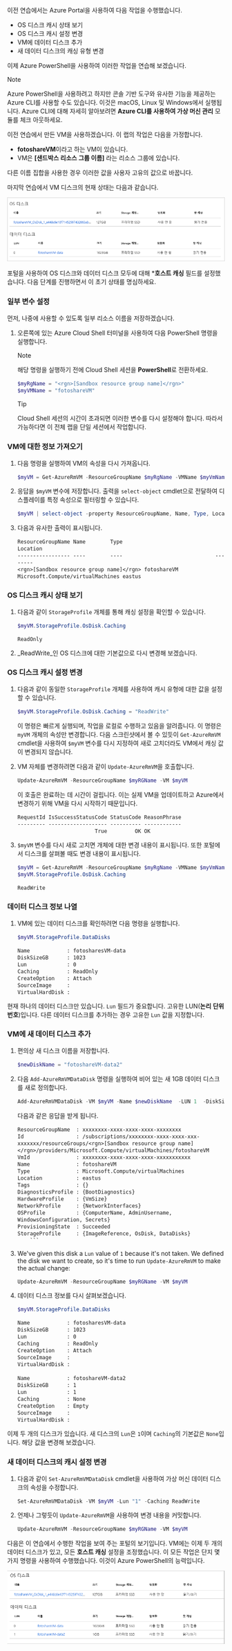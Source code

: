 이전 연습에서는 Azure Portal을 사용하여 다음 작업을 수행했습니다.

- OS 디스크 캐시 상태 보기
- OS 디스크 캐시 설정 변경
- VM에 데이터 디스크 추가
- 새 데이터 디스크의 캐싱 유형 변경

이제 Azure PowerShell을 사용하여 이러한 작업을 연습해 보겠습니다. 

> [!NOTE]
> Azure PowerShell을 사용하려고 하지만 콘솔 기반 도구와 유사한 기능을 제공하는 Azure CLI를 사용할 수도 있습니다. 이것은 macOS, Linux 및 Windows에서 실행됩니다. Azure CLI에 대해 자세히 알아보려면 **Azure CLI를 사용하여 가상 머신 관리** 모듈를 체크 아웃하세요.

이전 연습에서 만든 VM을 사용하겠습니다. 이 랩의 작업은 다음을 가정합니다.

- **fotoshareVM**이라고 하는 VM이 있습니다.
- VM은 **<rgn>[샌드박스 리소스 그룹 이름]</rgn>** 라는 리소스 그룹에 있습니다.

다른 이름 집합을 사용한 경우 이러한 값을 사용자 고유의 값으로 바꿉니다.

마지막 연습에서 VM 디스크의 현재 상태는 다음과 같습니다.

![둘 다 읽기 전용 캐싱으로 설정된 OS 및 데이터 디스크의 스크린샷입니다.](../media/disks-final-config-portal.PNG)

포털을 사용하여 OS 디스크와 데이터 디스크 모두에 대해 ***호스트 캐싱** 필드를 설정했습니다. 다음 단계를 진행하면서 이 초기 상태를 명심하세요.

### <a name="set-up-some-variables"></a>일부 변수 설정

먼저, 나중에 사용할 수 있도록 일부 리소스 이름을 저장하겠습니다.

1. 오른쪽에 있는 Azure Cloud Shell 터미널을 사용하여 다음 PowerShell 명령을 실행합니다.

    > [!NOTE]
    > 해당 명령을 실행하기 전에 Cloud Shell 세션을 **PowerShell**로 전환하세요.
    
    ```powershell
    $myRgName = "<rgn>[Sandbox resource group name]</rgn>"
    $myVMName = "fotoshareVM"
    ```
    
    > [!TIP]
    > Cloud Shell 세션의 시간이 초과되면 이러한 변수를 다시 설정해야 합니다. 따라서 가능하다면 이 전체 랩을 단일 세션에서 작업합니다.
    
### <a name="get-info-about-our-vm"></a>VM에 대한 정보 가져오기

1. 다음 명령을 실행하여 VM의 속성을 다시 가져옵니다.

    ```powershell
    $myVM = Get-AzureRmVM -ResourceGroupName $myRgName -VMName $myVmName
    ```
    
1. 응답을 `$myVM` 변수에 저장합니다. 출력을 `select-object` cmdlet으로 전달하여 디스플레이를 특정 속성으로 필터링할 수 있습니다.

    ```powershell
    $myVM | select-object -property ResourceGroupName, Name, Type, Location
    ```
    
1. 다음과 유사한 출력이 표시됩니다.

    ```output
    ResourceGroupName Name        Type                              Location
    ----------------- ----        ----                              --------
    <rgn>[Sandbox resource group name]</rgn> fotoshareVM Microsoft.Compute/virtualMachines eastus
    ```
    
### <a name="view-os-disk-cache-status"></a>OS 디스크 캐시 상태 보기

1. 다음과 같이 `StorageProfile` 개체를 통해 캐싱 설정을 확인할 수 있습니다.

    ```powershell
    $myVM.StorageProfile.OsDisk.Caching
    ```

    ```output
    ReadOnly
    ```
   
1. _ReadWrite_인 OS 디스크에 대한 기본값으로 다시 변경해 보겠습니다.

### <a name="change-the-cache-settings-of-the-os-disk"></a>OS 디스크 캐시 설정 변경

1. 다음과 같이 동일한 `StorageProfile` 개체를 사용하여 캐시 유형에 대한 값을 설정할 수 있습니다.

    ```powershell
    $myVM.StorageProfile.OsDisk.Caching = "ReadWrite"
    ```
    
    이 명령은 빠르게 실행되며, 작업을 로컬로 수행하고 있음을 알려줍니다. 이 명령은 `myVM` 개체의 속성만 변경합니다. 다음 스크린샷에서 볼 수 있듯이 `Get-AzureRmVM` cmdlet을 사용하여 `$myVM` 변수를 다시 지정하여 새로 고치더라도 VM에서 캐싱 값이 변경되지 않습니다.

1. VM 자체를 변경하려면 다음과 같이 `Update-AzureRmVM`을 호출합니다.

    ```powershell
    Update-AzureRmVM -ResourceGroupName $myRGName -VM $myVM
    ```
    
    이 호출은 완료하는 데 시간이 걸립니다. 이는 실제 VM을 업데이트하고 Azure에서 변경하기 위해 VM을 다시 시작하기 때문입니다.

    ```output
    RequestId IsSuccessStatusCode StatusCode ReasonPhrase
    --------- ------------------- ---------- ------------
                             True         OK OK
    ```
    
1. `$myVM` 변수를 다시 새로 고치면 개체에 대한 변경 내용이 표시됩니다. 또한 포털에서 디스크를 살펴볼 때도 변경 내용이 표시됩니다. 

    ```powershell
    $myVM = Get-AzureRmVM -ResourceGroupName $myRgName -VMName $myVmName
    $myVM.StorageProfile.OsDisk.Caching
    ```
    
    ```output
    ReadWrite
    ```
    
### <a name="list-data-disk-info"></a>데이터 디스크 정보 나열

1. VM에 있는 데이터 디스크를 확인하려면 다음 명령을 실행합니다.

    ```powershell
    $myVM.StorageProfile.DataDisks
    ```
    
    ```output
    Name            : fotosharesVM-data
    DiskSizeGB      : 1023
    Lun             : 0
    Caching         : ReadOnly
    CreateOption    : Attach
    SourceImage     :
    VirtualHardDisk :
    ```
    
현재 하나의 데이터 디스크만 있습니다. `Lun` 필드가 중요합니다. 고유한 LUN(**논리** **단위** **번호**)입니다. 다른 데이터 디스크를 추가하는 경우 고유한 `Lun` 값을 지정합니다.

### <a name="add-a-new-data-disk-to-our-vm"></a>VM에 새 데이터 디스크 추가

1. 편의상 새 디스크 이름을 저장합니다.

    ```powershell
    $newDiskName = "fotoshareVM-data2"
    ```
    
1. 다음 `Add-AzureRmVMDataDisk` 명령을 실행하여 비어 있는 새 1GB 데이터 디스크를 새로 정의합니다.

    ```powershell
    Add-AzureRmVMDataDisk -VM $myVM -Name $newDiskName  -LUN 1  -DiskSizeinGB 1 -CreateOption Empty
    ```
    다음과 같은 응답을 받게 됩니다.

    ```output
    ResourceGroupName  : xxxxxxxx-xxxx-xxxx-xxxx-xxxxxxxx
    Id                 : /subscriptions/xxxxxxxx-xxxx-xxxx-xxx-xxxxxxx/resourceGroups/<rgn>[Sandbox resource group name]</rgn>/providers/Microsoft.Compute/virtualMachines/fotoshareVM
    VmId               : xxxxxxxx-xxxx-xxxx-xxxx-xxxxxxxxxxx
    Name               : fotoshareVM
    Type               : Microsoft.Compute/virtualMachines
    Location           : eastus
    Tags               : {}
    DiagnosticsProfile : {BootDiagnostics}
    HardwareProfile    : {VmSize}
    NetworkProfile     : {NetworkInterfaces}
    OSProfile          : {ComputerName, AdminUsername, WindowsConfiguration, Secrets}
    ProvisioningState  : Succeeded
    StorageProfile     : {ImageReference, OsDisk, DataDisks}
        ```
    
1. We've given this disk a `Lun` value of `1` because it's not taken. We defined the disk we want to create, so it's time to run `Update-AzureRmVM` to make the actual change:

    ```powershell
    Update-AzureRmVM -ResourceGroupName $myRGName -VM $myVM
    ```
    
1. 데이터 디스크 정보를 다시 살펴보겠습니다.

    ```powershell
    $myVM.StorageProfile.DataDisks
    ```
    
    ```output
    Name            : fotosharesVM-data
    DiskSizeGB      : 1023
    Lun             : 0
    Caching         : ReadOnly
    CreateOption    : Attach
    SourceImage     :
    VirtualHardDisk :
    
    Name            : fotoshareVM-data2
    DiskSizeGB      : 1
    Lun             : 1
    Caching         : None
    CreateOption    : Empty
    SourceImage     :
    VirtualHardDisk :
    ```

이제 두 개의 디스크가 있습니다. 새 디스크의 `Lun`은 `1`이며 `Caching`의 기본값은 `None`입니다. 해당 값을 변경해 보겠습니다.

### <a name="change-cache-settings-of-new-data-disk"></a>새 데이터 디스크의 캐시 설정 변경

1. 다음과 같이 `Set-AzureRmVMDataDisk` cmdlet을 사용하여 가상 머신 데이터 디스크의 속성을 수정합니다.

    ```powershell
    Set-AzureRmVMDataDisk -VM $myVM -Lun "1" -Caching ReadWrite
    ```
    
1. 언제나 그렇듯이 `Update-AzureRmVM`을 사용하여 변경 내용을 커밋합니다.

    ```powershell
    Update-AzureRmVM -ResourceGroupName $myRGName -VM $myVM
    ```
    
다음은 이 연습에서 수행한 작업을 보여 주는 포털의 보기입니다. VM에는 이제 두 개의 데이터 디스크가 있고, 모든 **호스트 캐싱** 설정을 조정했습니다. 이 모든 작업은 단지 몇 가지 명령을 사용하여 수행했습니다. 이것이 Azure PowerShell의 능력입니다.

![두 데이터 디스크가 있는 VM 블레이드의 디스크 섹션을 보여주는 Azure Portal의 스크린샷.](../media/disks-final-config-portal2.png)
